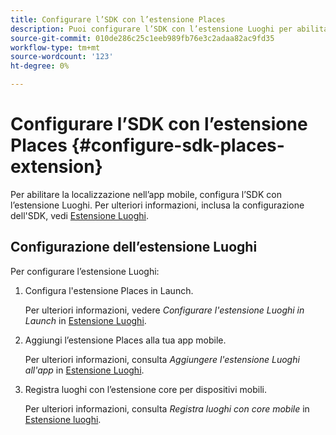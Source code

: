 ```yaml
---
title: Configurare l’SDK con l’estensione Places
description: Puoi configurare l’SDK con l’estensione Luoghi per abilitare la localizzazione nell’app mobile.
source-git-commit: 010de286c25c1eeb989fb76e3c2adaa82ac9fd35
workflow-type: tm+mt
source-wordcount: '123'
ht-degree: 0%

---
```



# Configurare l’SDK con l’estensione Places {#configure-sdk-places-extension}

Per abilitare la localizzazione nell’app mobile, configura l’SDK con l’estensione Luoghi. Per ulteriori informazioni, inclusa la configurazione dell&#39;SDK, vedi [Estensione Luoghi](/help/places-ext-aep-sdks/places-extension/places-extension.md).

## Configurazione dell’estensione Luoghi

Per configurare l’estensione Luoghi:

1. Configura l&#39;estensione Places in Launch.

   Per ulteriori informazioni, vedere *Configurare l&#39;estensione Luoghi in Launch* in [Estensione Luoghi](/help/places-ext-aep-sdks/places-extension/places-extension.md).

1. Aggiungi l’estensione Places alla tua app mobile.

   Per ulteriori informazioni, consulta *Aggiungere l&#39;estensione Luoghi all&#39;app* in [Estensione Luoghi](/help/places-ext-aep-sdks/places-extension/places-extension.md).

1. Registra luoghi con l’estensione core per dispositivi mobili.

   Per ulteriori informazioni, consulta *Registra luoghi con core mobile* in [Estensione luoghi](/help/places-ext-aep-sdks/places-extension/places-extension.md).

